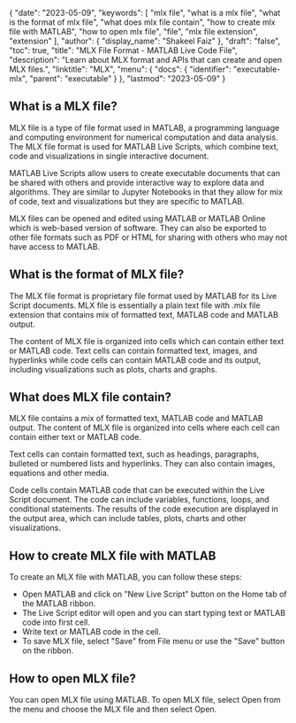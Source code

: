 {
  "date": "2023-05-09",
  "keywords": [
    "mlx file",
    "what is a mlx file",
    "what is the format of mlx file",
    "what does mlx file contain",
    "how to create mlx file with MATLAB",
    "how to open mlx file",
    "file",
    "mlx file extension",
    "extension"
  ],
  "author": {
    "display_name": "Shakeel Faiz"
  },
  "draft": "false",
  "toc": true,
  "title": "MLX File Format - MATLAB Live Code File",
  "description": "Learn about MLX format and APIs that can create and open MLX files.",
  "linktitle": "MLX",
  "menu": {
    "docs": {
      "identifier": "executable-mlx",
      "parent": "executable"
    }
  },
  "lastmod": "2023-05-09"
}

## What is a MLX file?

MLX file is a type of file format used in MATLAB, a programming language and computing environment for numerical computation and data analysis. The MLX file format is used for MATLAB Live Scripts, which combine text, code and visualizations in single interactive document.

MATLAB Live Scripts allow users to create executable documents that can be shared with others and provide interactive way to explore data and algorithms. They are similar to Jupyter Notebooks in that they allow for mix of code, text and visualizations but they are specific to MATLAB.

MLX files can be opened and edited using MATLAB or MATLAB Online which is web-based version of software. They can also be exported to other file formats such as PDF or HTML for sharing with others who may not have access to MATLAB.

## What is the format of MLX file?

The MLX file format is proprietary file format used by MATLAB for its Live Script documents. MLX file is essentially a plain text file with .mlx file extension that contains mix of formatted text, MATLAB code and MATLAB output.

The content of MLX file is organized into cells which can contain either text or MATLAB code. Text cells can contain formatted text, images, and hyperlinks while code cells can contain MATLAB code and its output, including visualizations such as plots, charts and graphs.

## What does MLX file contain?

MLX file contains a mix of formatted text, MATLAB code and MATLAB output. The content of MLX file is organized into cells where each cell can contain either text or MATLAB code.

Text cells can contain formatted text, such as headings, paragraphs, bulleted or numbered lists and hyperlinks. They can also contain images, equations and other media.

Code cells contain MATLAB code that can be executed within the Live Script document. The code can include variables, functions, loops, and conditional statements. The results of the code execution are displayed in the output area, which can include tables, plots, charts and other visualizations.

## How to create MLX file with MATLAB

To create an MLX file with MATLAB, you can follow these steps:

- Open MATLAB and click on "New Live Script" button on the Home tab of the MATLAB ribbon.
- The Live Script editor will open and you can start typing text or MATLAB code into first cell.
- Write text or MATLAB code in the cell.
- To save MLX file, select "Save" from File menu or use the "Save" button on the ribbon.

## How to open MLX file?

You can open MLX file using MATLAB. To open MLX file, select Open from the menu and choose the MLX file and then select Open.


